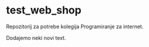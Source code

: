 # test_web_shop

Repozitorij za potrebe kolegija Programiranje za internet.

Dodajemo neki novi text.
